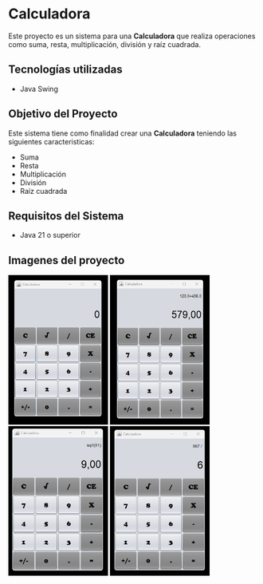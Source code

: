 # Calculadora

Este proyecto es un sistema para una **Calculadora** que realiza operaciones como suma, resta, multiplicación, división y raíz cuadrada.

## Tecnologías utilizadas
- Java Swing

## Objetivo del Proyecto

Este sistema tiene como finalidad crear una **Calculadora** teniendo las siguientes caracteristicas:

- Suma
- Resta
- Multiplicación
- División
- Raíz cuadrada

## Requisitos del Sistema
- Java 21 o superior

## Imagenes del proyecto

<img src="https://github.com/elavincho/CalculadoraJavaSwing/blob/master/img/Captura_de_pantalla_1.png" width="200" height="300" alt="img"/>                      <img src="https://github.com/elavincho/CalculadoraJavaSwing/blob/master/img/Captura_de_pantalla_2.png" width="200" height="300" alt="img"/>                          <img src="https://github.com/elavincho/CalculadoraJavaSwing/blob/master/img/Captura_de_pantalla_3.png" width="200" height="300" alt="img"/>                          <img src="https://github.com/elavincho/CalculadoraJavaSwing/blob/master/img/Captura_de_pantalla_4.png" width="200" height="300" alt="img"/>
